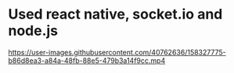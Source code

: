 ﻿# Used react native, socket.io and node.js


https://user-images.githubusercontent.com/40762636/158327775-b86d8ea3-a84a-48fb-88e5-479b3a14f9cc.mp4

